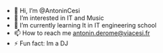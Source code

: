 - 👋 Hi, I’m @AntoninCesi
- 👀 I’m interested in IT and Music
- 🌱 I’m currently learning It in IT engineering school
- 📫 How to reach me antonin.derome@viacesi.fr
- ⚡ Fun fact: Im a DJ

<!---
AntoninCesi/AntoninCesi is a ✨ special ✨ repository because its `README.md` (this file) appears on your GitHub profile.
You can click the Preview link to take a look at your changes.
--->
